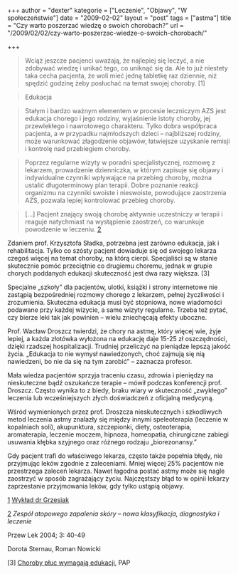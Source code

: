+++
author = "dexter"
kategorie = ["Leczenie", "Objawy", "W społeczeństwie"]
date = "2009-02-02"
layout = "post"
tags = ["astma"]
title = "Czy warto poszerzać wiedzę o swoich chorobach?"
url = "/2009/02/02/czy-warto-poszerzac-wiedze-o-swoich-chorobach/"

+++

<blockquote cite="http://www.atopowe-zapalenie.pl/atopedia/Wyk%C5%82ad_dr_Ireny_Grzesiak#Transkrypcja_wyk.C5.82adu">
  <p>
    Wciąż jeszcze pacjenci uważają, że najlepiej się leczyć, a nie zdobywać wiedzę i unikać tego, co uniknąć się da. Ale to już niestety taka cecha pacjenta, że woli mieć jedną tabletkę raz dziennie, niż spędzić godzinę żeby posłuchać na temat swojej choroby. [1]
  </p>
</blockquote>

<!--more-->

> Edukacja
  
> Stałym i bardzo ważnym elementem w procesie leczniczym AZS jest edukacja chorego i jego rodziny, wyjaśnienie istoty choroby, jej przewlekłego i nawrotowego charakteru. Tylko dobra współpraca pacjenta, a w przypadku najmłodszych dzieci – najbliższej rodziny, może warunkować złagodzenie objawów, łatwiejsze uzyskanie remisji i kontrolę nad przebiegiem choroby.
  
> Poprzez regularne wizyty w poradni specjalistycznej, rozmowę z lekarzem, prowadzenie dzienniczka, w którym zapisuje się objawy i indywidualne czynniki wpływające na przebieg choroby, można ustalić długoterminowy plan terapii. Dobre poznanie reakcji organizmu na czynniki swoiste i nieswoiste, powodujące zaostrzenia AZS, pozwala lepiej kontrolować przebieg choroby.
  
> [&#8230;] Pacjent znający swoją chorobę aktywnie uczestniczy w terapii i reaguje natychmiast na wystąpienie zaostrzeń, co warunkuje powodzenie w leczeniu. [2]

Zdaniem prof. Krzysztofa Sładka, potrzebna jest zarówno edukacja, jak i rehabilitacja. Tylko co szósty pacjent dowiaduje się od swojego lekarza czegoś więcej na temat choroby, na którą cierpi. Specjaliści są w stanie skutecznie pomóc przeciętnie co drugiemu choremu, jednak w grupie chorych poddanych edukacji skuteczność jest dwa razy większa. [3]

Specjalne „szkoły” dla pacjentów, ulotki, książki i strony internetowe nie zastąpią bezpośredniej rozmowy chorego z lekarzem, pełnej życzliwości i zrozumienia. Skuteczna edukacja musi być stopniowa, nowe wiadomości podawane przy każdej wizycie, a same wizyty regularne. Trzeba też pytać, czy bierze leki tak jak powinien – wielu zniechęcają efekty uboczne.

Prof. Wacław Droszcz twierdzi, że chory na astmę, który więcej wie, żyje lepiej, a każda złotówka wyłożona na edukację daje 15-25 zł oszczędności, dzięki rzadszej hospitalizacji. Trudniej przeliczyć na pieniądze lepszą jakość życia. „Edukacja to nie wymysł nawiedzonych, choć zajmują się nią nawiedzeni, bo nie da się na tym zarobić” &#8211; zaznacza profesor.

Mała wiedza pacjentów sprzyja traceniu czasu, zdrowia i pieniędzy na nieskuteczne bądź oszukańcze terapie &#8211; mówił podczas konferencji prof. Droszcz. Często wynika to z biedy, braku wiary w skuteczność „zwykłego&#8221; leczenia lub wcześniejszych złych doświadczeń z oficjalną medycyną.

Wśród wymienionych przez prof. Droszcza nieskutecznych i szkodliwych metod leczenia astmy znalazły się między innymi speleoterapia (leczenie w kopalniach soli), akupunktura, szczepionki, diety, osteoterapia, aromaterapia, leczenie moczem, hipnoza, homeopatia, chirurgiczne zabiegi usuwania kłębka szyjnego oraz różnego rodzaju „biorezonansy.”

Gdy pacjent trafi do właściwego lekarza, często także popełnia błędy, nie przyjmując leków zgodnie z zaleceniami. Mniej więcej 25% pacjentów nie przestrzega zaleceń lekarza. Nawet łagodna postać astmy może się nagle zaostrzyć w sposób zagrażający życiu. Najczęstszy błąd to w opinii lekarzy zaprzestanie przyjmowania leków, gdy tylko ustąpią objawy.

[1] [Wykład dr Grzesiak][1]

[2] _Zespół atopowego zapalenia skóry – nowa klasyfikacja, diagnostyka i leczenie_
  
Przew Lek 2004; 3: 40-49
  
Dorota Sternau, Roman Nowicki

[3] [Choroby płuc wymagają edukacji][2], PAP

 [1]: http://www.atopowe-zapalenie.pl/atopedia/Wyk%C5%82ad_dr_Ireny_Grzesiak#Transkrypcja_wyk.C5.82adu
 [2]: http://www.eduskrypt.pl/lekarze_choroby_pluc_wymagaja_edukacji-info-4979.html